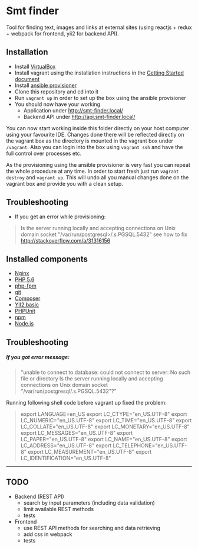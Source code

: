 Smt finder
=====

Tool for finding text, images and links at external sites (using reactjs + redux + webpack for frontend, yii2 for backend API).

Installation
------------

* Install [VirtualBox](https://www.virtualbox.org/)
* Install vagrant using the installation instructions in the [Getting Started document](https://www.vagrantup.com/docs/getting-started/)
* Install [ansible provisioner](http://docs.ansible.com/ansible/intro_installation.html)
* Clone this repository and cd into it
* Run ```vagrant up``` in order to set up the box using the ansible provisioner
* You should now have your working 
    * Application under http://smt-finder.local/
    * Backend API under http://api.smt-finder.local/

You can now start working inside this folder directly on your host computer 
using your favourite IDE. 
Changes done there will be reflected directly on the vagrant box as the 
directory is mounted in the vagrant box under ```/vagrant```. Also you 
can login into the box using ```vagrant ssh``` and have the full control 
over processes etc.

As the provisioning using the ansible provisioner is very fast you can 
repeat the whole procedure at any time. In order to start fresh just run
```vagrant destroy``` and ```vagrant up```. This will undo all you manual 
changes done on the vagrant box and provide you with a clean setup.


Troubleshooting
---------------

* If you get an error while provisioning:
> Is the server running locally and accepting connections on Unix domain socket "/var/run/postgresql>/.s.PGSQL.5432"
see how to fix http://stackoverflow.com/a/31316156

Installed components
--------------------

* [Nginx](http://nginx.org)
* [PHP 5.6](http://www.php.net/)
* [php-fpm](http://php-fpm.org)
* [git](http://git-scm.com/)
* [Composer](https://getcomposer.org/)
* [YII2 basic](http://www.yiiframework.com/)
* [PHPUnit](https://phpunit.de/)
* [npm](https://www.npmjs.com/)
* [Node.js](https://nodejs.org/en/)


Troubleshooting
---------------

##### If you got error message:
> "unable to connect to database: could not connect to server: No such file or directory
> Is the server running locally and accepting
> connections on Unix domain socket \"/var/run/postgresql/.s.PGSQL.5432\"?"

Running following shell code before vagrant up fixed the problem:
> export LANGUAGE=en_US
> export LC_CTYPE="en_US.UTF-8"
> export LC_NUMERIC="en_US.UTF-8"
> export LC_TIME="en_US.UTF-8"
> export LC_COLLATE="en_US.UTF-8"
> export LC_MONETARY="en_US.UTF-8"
> export LC_MESSAGES="en_US.UTF-8"
> export LC_PAPER="en_US.UTF-8"
> export LC_NAME="en_US.UTF-8"
> export LC_ADDRESS="en_US.UTF-8"
> export LC_TELEPHONE="en_US.UTF-8"
> export LC_MEASUREMENT="en_US.UTF-8"
> export LC_IDENTIFICATION="en_US.UTF-8"

---


TODO
----

* Backend (REST API)
    * search by input parameters (including data validation)
    * limit available REST methods
    * tests
* Frontend
    * use REST API methods for searching and data retrieving
    * add css in webpack
    * tests